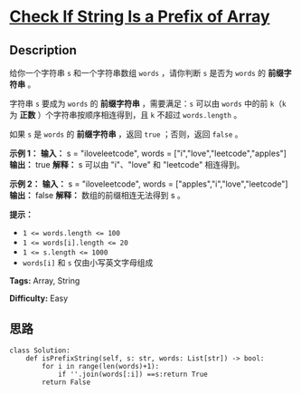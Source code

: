 # [Check If String Is a Prefix of Array][title]

## Description

给你一个字符串 `s` 和一个字符串数组 `words` ，请你判断 `s` 是否为 `words` 的 **前缀字符串** 。

字符串 `s` 要成为 `words` 的 **前缀字符串** ，需要满足：`s` 可以由 `words` 中的前 `k`（`k` 为 **正数**
）个字符串按顺序相连得到，且 `k` 不超过 `words.length` 。

如果 `s` 是 `words` 的 **前缀字符串** ，返回 `true` ；否则，返回 `false` 。



**示例 1：**
            **输入：** s = "iloveleetcode", words = ["i","love","leetcode","apples"]    **输出：** true    **解释：**    s 可以由 "i"、"love" 和 "leetcode" 相连得到。    

**示例 2：**
            **输入：** s = "iloveleetcode", words = ["apples","i","love","leetcode"]    **输出：** false    **解释：**    数组的前缀相连无法得到 s 。



**提示：**

  * `1 <= words.length <= 100`
  * `1 <= words[i].length <= 20`
  * `1 <= s.length <= 1000`
  * `words[i]` 和 `s` 仅由小写英文字母组成


**Tags:** Array, String

**Difficulty:** Easy

## 思路

``` python3
class Solution:
    def isPrefixString(self, s: str, words: List[str]) -> bool:
        for i in range(len(words)+1):
            if ''.join(words[:i]) ==s:return True
        return False
```

[title]: https://leetcode-cn.com/problems/check-if-string-is-a-prefix-of-array
